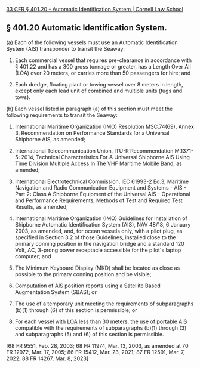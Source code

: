[33 CFR § 401.20 - Automatic Identification System \| Cornell Law School](https://www.law.cornell.edu/cfr/text/33/401.20)

## § 401.20 Automatic Identification System.

(a) Each of the following vessels must use an Automatic Identification System (AIS) transponder to transit the Seaway:
   
   1. Each commercial vessel that requires pre-clearance in accordance with § 401.22 and has a 300 gross tonnage or greater, has a Length Over All (LOA) over 20 meters, or carries more than 50 passengers for hire; and
   
   2. Each dredge, floating plant or towing vessel over 8 meters in length, except only each lead unit of combined and multiple units (tugs and tows).

(b) Each vessel listed in paragraph (a) of this section must meet the following requirements to transit the Seaway:
   
   1. International Maritime Organization (IMO) Resolution MSC.74(69), Annex 3, Recommendation on Performance Standards for a Universal Shipborne AIS, as amended;
   
   2. International Telecommunication Union, ITU-R Recommendation M.1371-5: 2014, Technical Characteristics For A Universal Shipborne AIS Using Time Division Multiple Access In The VHF Maritime Mobile Band, as amended;
   
   3. International Electrotechnical Commission, IEC 61993-2 Ed.3, Maritime Navigation and Radio Communication Equipment and Systems - AIS - Part 2: Class A Shipborne Equipment of the Universal AIS - Operational and Performance Requirements, Methods of Test and Required Test Results, as amended;
   
   4. International Maritime Organization (IMO) Guidelines for Installation of Shipborne Automatic Identification System (AIS), NAV 48/18, 6 January 2003, as amended, and, for ocean vessels only, with a pilot plug, as specified in Section 3.2 of those Guidelines, installed close to the primary conning position in the navigation bridge and a standard 120 Volt, AC, 3-prong power receptacle accessible for the pilot's laptop computer; and
   
   5. The Minimum Keyboard Display (MKD) shall be located as close as possible to the primary conning position and be visible;
   
   6. Computation of AIS position reports using a Satellite Based Augmentation System (SBAS); or
   
   7. The use of a temporary unit meeting the requirements of subparagraphs (b)(1) through (6) of this section is permissible; or
   
   8. For each vessel with LOA less than 30 meters, the use of portable AIS compatible with the requirements of subparagraphs (b)(1) through (3) and subparagraphs (5) and (6) of this section is permissible.

[68 FR 9551, Feb. 28, 2003; 68 FR 11974, Mar. 13, 2003, as amended at 70 FR 12972, Mar. 17, 2005; 86 FR 15412, Mar. 23, 2021; 87 FR 12591, Mar. 7, 2022; 88 FR 14267, Mar. 8, 2023]
